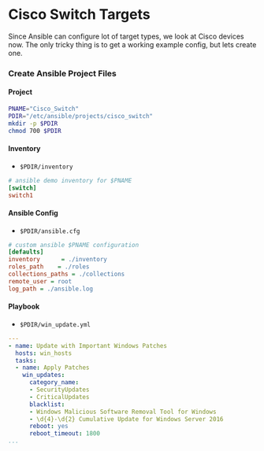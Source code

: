 
# Cisco Switch Targets
Since Ansible can configure lot of target types, we look at Cisco devices now.
The only tricky thing is to get a working example config, but lets create one.

### Create Ansible Project Files

#### Project
```bash
PNAME="Cisco_Switch"
PDIR="/etc/ansible/projects/cisco_switch"
mkdir -p $PDIR
chmod 700 $PDIR
```
#### Inventory
* <code>$PDIR/inventory</code>
```ini
# ansible demo inventory for $PNAME
[switch]
switch1

```
#### Ansible Config
* <code>$PDIR/ansible.cfg</code>
```ini
# custom ansible $PNAME configuration
[defaults]
inventory      = ./inventory
roles_path    = ./roles
collections_paths = ./collections
remote_user = root
log_path = ./ansible.log
```
#### Playbook
* <code>$PDIR/win_update.yml</code>
```yaml
---
- name: Update with Important Windows Patches
  hosts: win_hosts
  tasks:
  - name: Apply Patches
    win_updates:
      category_name:
      - SecurityUpdates
      - CriticalUpdates
      blacklist:
      - Windows Malicious Software Removal Tool for Windows
      - \d{4}-\d{2} Cumulative Update for Windows Server 2016
      reboot: yes
      reboot_timeout: 1800
...
```
<!--stackedit_data:
eyJoaXN0b3J5IjpbLTk2MzI1ODc2NF19
-->